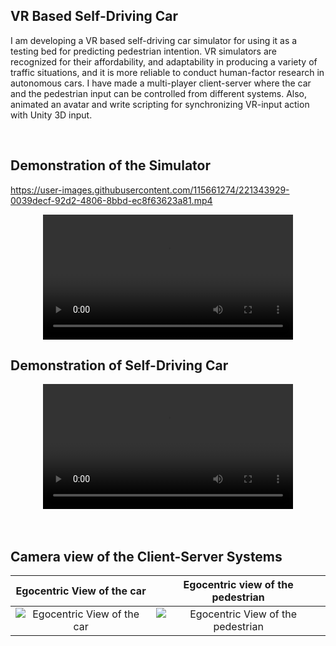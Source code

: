 ## VR Based Self-Driving Car


I am developing a VR based self-driving car simulator for using it as a testing bed for predicting pedestrian intention. 
VR simulators are recognized for their affordability, and adaptability in producing a variety of traffic situations, 
and it is more reliable to conduct human-factor research in autonomous cars. 
I have made a multi-player client-server where the car and the pedestrian input can be controlled from different systems.
Also, animated an avatar and write scripting for synchronizing VR-input action with Unity 3D input.

</br>


## Demonstration of the Simulator









https://user-images.githubusercontent.com/115661274/221343929-0039decf-92d2-4806-8bbd-ec8f63623a81.mp4





<div align="center">
  <video src="https://user-images.githubusercontent.com/115661274/221343929-0039decf-92d2-4806-8bbd-ec8f63623a81.mp4" width=400/>
</div>















## Demonstration of Self-Driving Car

<div align="center">
  <video src="https://user-images.githubusercontent.com/115661274/221343257-a356a3c3-d875-4913-96c0-46528fdabe62.mp4" width=400/>
</div>

</br>
</br>


## Camera view of the Client-Server Systems

Egocentric View of the car            |  Egocentric view of the pedestrian
:-------------------------:|:-------------------------:
![Egocentric View of the car](https://user-images.githubusercontent.com/115661274/221333624-dac2659a-2939-4344-91a2-d0097f724cf7.png) |  ![Egocentric View of the pedestrian](https://user-images.githubusercontent.com/115661274/221333627-8ef09546-4d8f-468e-9ce8-9c94ba8782b1.png)


